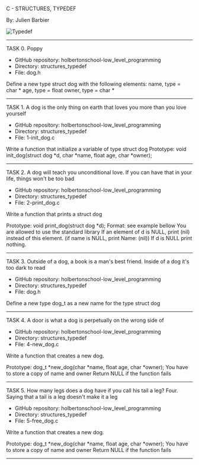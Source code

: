 C - STRUCTURES, TYPEDEF

By: Julien Barbier

<img src="https://i.ytimg.com/vi/9guJVmDyFmE/maxresdefault.jpg" alt="Typedef">

-----------------------
TASK 0. Poppy

- GitHub repository: holbertonschool-low_level_programming
- Directory: structures_typedef
- File: dog.h

Define a new type struct dog with the following elements:
name, type = char *
age, type = float
owner, type = char *

------------------------
TASK 1. A dog is the only thing on earth that loves you more than you love
yourself

- GitHub repository: holbertonschool-low_level_programming
- Directory: structures_typedef
- File: 1-init_dog.c

Write a function that initialize a variable of type struct dog
Prototype: void init_dog(struct dog *d, char *name, float age, char *owner);

------------------------
TASK 2. A dog will teach you unconditional love. If you can have that in
your life, things won't be too bad

- GitHub repository: holbertonschool-low_level_programming
- Directory: structures_typedef
- File: 2-print_dog.c

Write a function that prints a struct dog

Prototype: void print_dog(struct dog *d);
Format: see example bellow
You are allowed to use the standard library
If an element of d is NULL, print (nil) instead of this element.
(if name is NULL, print Name: (nil))
If d is NULL print nothing.

-------------------------

TASK 3. Outside of a dog, a book is a man's best friend.
Inside of a dog it's too dark to read

- GitHub repository: holbertonschool-low_level_programming
- Directory: structures_typedef
- File: dog.h

Define a new type dog_t as a new name for the type struct dog

--------------------------

TASK 4. A door is what a dog is perpetually on the wrong side of

- GitHub repository: holbertonschool-low_level_programming
- Directory: structures_typedef
- File: 4-new_dog.c

Write a function that creates a new dog.

Prototype: dog_t *new_dog(char *name, float age, char *owner);
You have to store a copy of name and owner
Return NULL if the function fails

--------------------------

TASK 5. How many legs does a dog have if you call his tail a leg? Four.
Saying that a tail is a leg doesn't make it a leg

- GitHub repository: holbertonschool-low_level_programming
- Directory: structures_typedef
- File: 5-free_dog.c

Write a function that creates a new dog.

Prototype: dog_t *new_dog(char *name, float age, char *owner);
You have to store a copy of name and owner
Return NULL if the function fails

---------------------------
